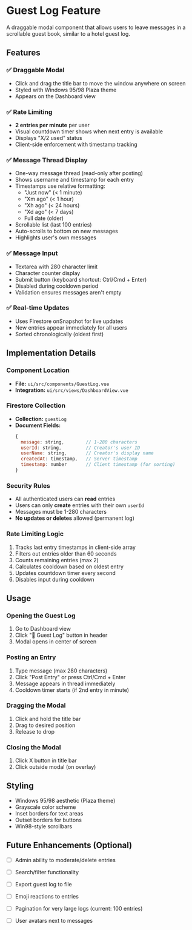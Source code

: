 # Guest Log Feature

A draggable modal component that allows users to leave messages in a scrollable guest book, similar to a hotel guest log.

## Features

### ✅ Draggable Modal
- Click and drag the title bar to move the window anywhere on screen
- Styled with Windows 95/98 Plaza theme
- Appears on the Dashboard view

### ✅ Rate Limiting
- **2 entries per minute** per user
- Visual countdown timer shows when next entry is available
- Displays "X/2 used" status
- Client-side enforcement with timestamp tracking

### ✅ Message Thread Display
- One-way message thread (read-only after posting)
- Shows username and timestamp for each entry
- Timestamps use relative formatting:
  - "Just now" (< 1 minute)
  - "Xm ago" (< 1 hour)
  - "Xh ago" (< 24 hours)
  - "Xd ago" (< 7 days)
  - Full date (older)
- Scrollable list (last 100 entries)
- Auto-scrolls to bottom on new messages
- Highlights user's own messages

### ✅ Message Input
- Textarea with 280 character limit
- Character counter display
- Submit button (keyboard shortcut: Ctrl/Cmd + Enter)
- Disabled during cooldown period
- Validation ensures messages aren't empty

### ✅ Real-time Updates
- Uses Firestore onSnapshot for live updates
- New entries appear immediately for all users
- Sorted chronologically (oldest first)

## Implementation Details

### Component Location
- **File:** `ui/src/components/GuestLog.vue`
- **Integration:** `ui/src/views/DashboardView.vue`

### Firestore Collection
- **Collection:** `guestLog`
- **Document Fields:**
  ```javascript
  {
    message: string,        // 1-280 characters
    userId: string,         // Creator's user ID
    userName: string,       // Creator's display name
    createdAt: timestamp,   // Server timestamp
    timestamp: number       // Client timestamp (for sorting)
  }
  ```

### Security Rules
- All authenticated users can **read** entries
- Users can only **create** entries with their own `userId`
- Messages must be 1-280 characters
- **No updates or deletes** allowed (permanent log)

### Rate Limiting Logic
1. Tracks last entry timestamps in client-side array
2. Filters out entries older than 60 seconds
3. Counts remaining entries (max 2)
4. Calculates cooldown based on oldest entry
5. Updates countdown timer every second
6. Disables input during cooldown

## Usage

### Opening the Guest Log
1. Go to Dashboard view
2. Click "📖 Guest Log" button in header
3. Modal opens in center of screen

### Posting an Entry
1. Type message (max 280 characters)
2. Click "Post Entry" or press Ctrl/Cmd + Enter
3. Message appears in thread immediately
4. Cooldown timer starts (if 2nd entry in minute)

### Dragging the Modal
1. Click and hold the title bar
2. Drag to desired position
3. Release to drop

### Closing the Modal
1. Click X button in title bar
2. Click outside modal (on overlay)

## Styling
- Windows 95/98 aesthetic (Plaza theme)
- Grayscale color scheme
- Inset borders for text areas
- Outset borders for buttons
- Win98-style scrollbars

## Future Enhancements (Optional)
- [ ] Admin ability to moderate/delete entries
- [ ] Search/filter functionality
- [ ] Export guest log to file
- [ ] Emoji reactions to entries
- [ ] Pagination for very large logs (current: 100 entries)
- [ ] User avatars next to messages

